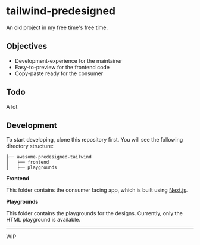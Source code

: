 # tailwind-predesigned

An old project in my free time's free time.

## Objectives
- Development-experience for the maintainer
- Easy-to-preview for the frontend code
- Copy-paste ready for the consumer

## Todo
A lot

## Development

To start developing, clone this repository first. You will see the following directory structure:

```
├── awesome-predesigned-tailwind
│   ├── frontend
│   ├── playgrounds
```

**Frontend**

This folder contains the consumer facing app, which is built using [Next.js](https://nextjs.org/).

**Playgrounds**

This folder contains the playgrounds for the designs. Currently, only the HTML playground is available.

---

WIP
